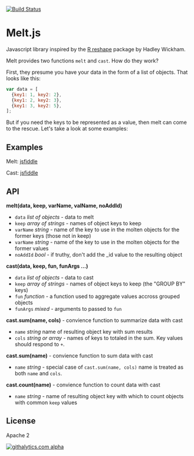 [![Build Status](https://travis-ci.org/jrideout/melt.js.png?branch=master)](https://travis-ci.org/jrideout/melt.js)

Melt.js
=======

Javascript library inspired by the [R reshape](https://github.com/hadley/reshape) package by Hadley Wickham.

Melt provides two functions `melt` and `cast`. How do they work? 

First, they presume you have your data in the form of a list of objects. That looks like this:

```js
var data = [
  {key1: 1, key2: 2},
  {key1: 2, key2: 3},
  {key1: 3, key2: 5},
];
```

But if you need the keys to be represented as a value, then melt can come to the rescue. Let's take a look at some examples:

Examples
------------

Melt: [jsfiddle](http://jsfiddle.net/mf4Jd/)

Cast: [jsfiddle](http://jsfiddle.net/b5apx/)

API
----

**melt(data, keep, varName, valName, noAddId)**

  * `data` _list of objects_ - data to melt
  * `keep` _array of strings_ - names of object keys to keep
  * `varName` _string_ - name of the key to use in the molten objects for the former keys (those not in keep)
  * `varName` _string_ - name of the key to use in the molten objects for the former values
  * `noAddId` _bool_ - if truthy, don't add the _id value to the resulting object

**cast(data, keep, fun, funArgs ...)**

  * `data` _list of objects_ - data to cast
  * `keep` _array of strings_ - names of object keys to keep (the "GROUP BY" keys)
  * `fun` _function_ - a function used to aggregate values accross grouped objects
  * `funArgs` _mixed_ - arguments to passed to `fun`
  
**cast.sum(name, cols)** - convience function to summarize data with cast

  * `name` _string_ name of resulting object key with sum results
  * `cols` _string or array_ - names of keys to totaled in the sum. Key values should respond to `+`.

**cast.sum(name)** - convience function to sum data with cast

  * `name` _string_ - special case of `cast.sum(name, cols)` name is treated as both `name` and `cols`.

**cast.count(name)** - convience function to count data with cast

  * `name` _string_ - name of resulting object key with which to count objects with common `keep` values

License
-------
Apache 2

[![githalytics.com alpha](https://cruel-carlota.pagodabox.com/afc363febca2d9664d93fff41e259004 "githalytics.com")](http://githalytics.com/jrideout/melt.js)
